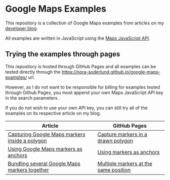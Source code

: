 # Google Maps Examples
This repository is a collection of Google Maps examples from articles on my [developer blog](https://nora-soderlund.se/).

All examples are written in JavaScript using the [Maps JavaScript API](https://developers.google.com/maps/documentation/javascript/overview).

## Trying the examples through pages
This repository is hosted through GitHub Pages and all examples can be tested directly through the https://nora-soderlund.github.io/google-maps-examples/ url.

However, as I do not want to be responsible for billing for examples tested through Github Pages, you must append your own Maps JavaScript API key in the search parameters.

If you do not wish to use your own API key, you can still try all of the examples on its respective article on my blog.

| Article | GitHub Pages |
| ------- | ------------ |
| [Capturing Google Maps markers inside a polygon](https://nora-soderlund.se/articles/capturing-google-maps-markers-in-a-polygon) | [Capture markers in a drawn polygon](https://nora-soderlund.github.io/Google-Maps-Examples/capture-markers-in-a-drawn-polygon/?key=API_KEY) |
| [Using Google Maps markers as anchors](https://nora-soderlund.se/articles/using-google-maps-markers-as-anchors) | [Using markers as anchors](https://nora-soderlund.github.io/Google-Maps-Examples/using-markers-as-anchors/?key=API_KEY) |
| [Bundling several Google Maps markers together](https://nora-soderlund.se/articles/bundling-several-google-maps-markers-together) | [Multiple markers at the same position](https://nora-soderlund.github.io/Google-Maps-Examples/multiple-markers-at-the-same-position/?key=API_KEY) |
